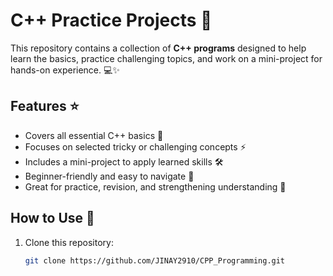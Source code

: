 # C++ Practice Projects 🚀

This repository contains a collection of **C++ programs** designed to help learn the basics, practice challenging topics, and work on a mini-project for hands-on experience. 💻✨

## Features ⭐
- Covers all essential C++ basics 📘  
- Focuses on selected tricky or challenging concepts ⚡  
- Includes a mini-project to apply learned skills 🛠️  
- Beginner-friendly and easy to navigate 🌱  
- Great for practice, revision, and strengthening understanding 💪  

## How to Use 📝
1. Clone this repository:
   ```bash
   git clone https://github.com/JINAY2910/CPP_Programming.git